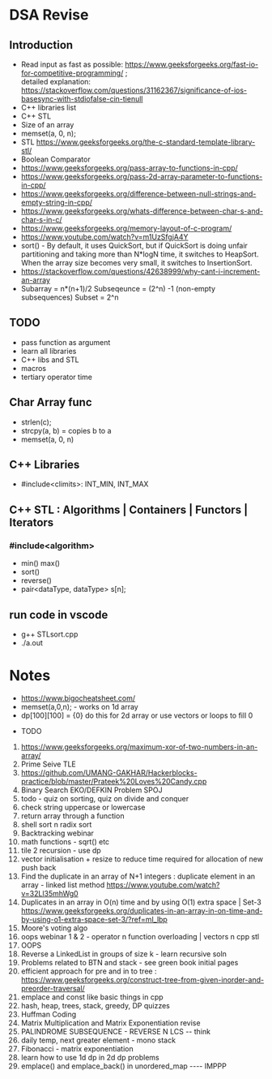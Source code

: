 # DSA Revise

## Introduction
- Read input as fast as possible: https://www.geeksforgeeks.org/fast-io-for-competitive-programming/ ;  
detailed explanation: https://stackoverflow.com/questions/31162367/significance-of-ios-basesync-with-stdiofalse-cin-tienull
- C++ libraries list
- C++ STL  
- Size of an array  
- memset(a, 0, n);  
- STL <https://www.geeksforgeeks.org/the-c-standard-template-library-stl/>
- Boolean Comparator
- https://www.geeksforgeeks.org/pass-array-to-functions-in-cpp/
- https://www.geeksforgeeks.org/pass-2d-array-parameter-to-functions-in-cpp/
- https://www.geeksforgeeks.org/difference-between-null-strings-and-empty-string-in-cpp/
- https://www.geeksforgeeks.org/whats-difference-between-char-s-and-char-s-in-c/ 
- https://www.geeksforgeeks.org/memory-layout-of-c-program/
- https://www.youtube.com/watch?v=m1UzSfgjA4Y 
- sort() - By default, it uses QuickSort, but if QuickSort is doing unfair partitioning and taking more than N*logN time, it switches to HeapSort. When the array size becomes very small, it switches to InsertionSort. 
- https://stackoverflow.com/questions/42638999/why-cant-i-increment-an-array
- Subarray = n*(n+1)/2
Subseqeunce = (2^n) -1 (non-empty subsequences)
Subset = 2^n

## TODO
- pass function as argument
- learn all libraries
- C++ libs and STL
- macros
- tertiary operator time

## Char Array func <cstring>
- strlen(c);
- strcpy(a, b) = copies b to a
- memset(a, 0, n)

## C++ Libraries
- #include\<climits>: INT_MIN, INT_MAX

## C++ STL : Algorithms <numeric and STL> | Containers | Functors | Iterators
### #include\<algorithm>
- min() max()
- sort()
- reverse()
- pair<dataType, dataType> s[n];

## run code in vscode
- g++ STLsort.cpp
- ./a.out

# Notes
- https://www.bigocheatsheet.com/ 
- memset(a,0,n); - works on 1d array
- dp[100][100] = {0} do this for 2d array or use vectors or loops to fill 0

* TODO
1) https://www.geeksforgeeks.org/maximum-xor-of-two-numbers-in-an-array/
2) Prime Seive TLE
3) https://github.com/UMANG-GAKHAR/Hackerblocks-practice/blob/master/Prateek%20Loves%20Candy.cpp
4) Binary Search EKO/DEFKIN Problem SPOJ
5) todo - quiz on sorting, quiz on divide and conquer
6) check string uppercase or lowercase
7) return array through a function
8) shell sort n radix sort
9) Backtracking webinar
10) math functions - sqrt() etc
11) tile 2 recursion - use dp
12) vector initialisation + resize to reduce time required for allocation of new push back
13) Find the duplicate in an array of N+1 integers : duplicate element in an array - linked list method
https://www.youtube.com/watch?v=32Ll35mhWg0
14) Duplicates in an array in O(n) time and by using O(1) extra space | Set-3
https://www.geeksforgeeks.org/duplicates-in-an-array-in-on-time-and-by-using-o1-extra-space-set-3/?ref=ml_lbp 
15) Moore's voting algo
16) oops webinar 1 & 2 - operator n function overloading | vectors n cpp stl
17) OOPS
18) Reverse a LinkedList in groups of size k - learn recursive soln
19) Problems related to BTN and stack - see green book initial pages
20) efficient approach for pre and in to tree : https://www.geeksforgeeks.org/construct-tree-from-given-inorder-and-preorder-traversal/
21) emplace and const like basic things in cpp
22) hash, heap, trees, stack, greedy, DP quizzes
23) Huffman Coding
24) Matrix Multiplication and Matrix Exponentiation revise
25) PALINDROME SUBSEQUENCE - REVERSE N LCS -- think
26) daily temp, next greater element - mono stack
27) Fibonacci - matrix exponentiation
28) learn how to use 1d dp in 2d dp problems
29) emplace() and emplace_back() in unordered_map ---- IMPPP
